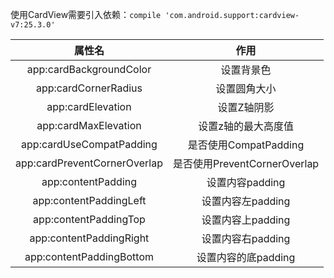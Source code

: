 使用CardView需要引入依赖：`compile 'com.android.support:cardview-v7:25.3.0'`

| 属性名  | 作用 |
|:--:|:--:|
| app:cardBackgroundColor | 设置背景色 |
| app:cardCornerRadius | 设置圆角大小 |
| app:cardElevation | 设置Z轴阴影 |
| app:cardMaxElevation | 设置z轴的最大高度值 |
| app:cardUseCompatPadding | 是否使用CompatPadding |
| app:cardPreventCornerOverlap | 是否使用PreventCornerOverlap |
| app:contentPadding | 设置内容padding |
| app:contentPaddingLeft  | 设置内容左padding |
| app:contentPaddingTop |  设置内容上padding |
| app:contentPaddingRight | 设置内容右padding |
| app:contentPaddingBottom | 设置内容的底padding |
